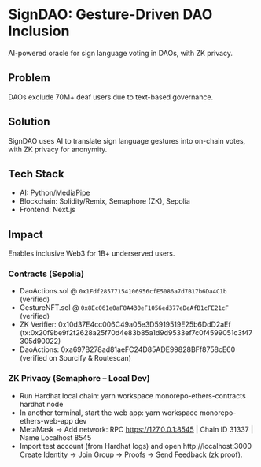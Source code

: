 # SignDAO: Gesture-Driven DAO Inclusion
AI-powered oracle for sign language voting in DAOs, with ZK privacy.

## Problem
DAOs exclude 70M+ deaf users due to text-based governance.

## Solution
SignDAO uses AI to translate sign language gestures into on-chain votes, with ZK privacy for anonymity.

## Tech Stack
- AI: Python/MediaPipe
- Blockchain: Solidity/Remix, Semaphore (ZK), Sepolia
- Frontend: Next.js

## Impact
Enables inclusive Web3 for 1B+ underserved users.

### Contracts (Sepolia)
- DaoActions.sol @ `0x1Fdf28577154106956cfE5086a7d7B17b6Da4C1b` (verified)
- GestureNFT.sol @ `0x8Ec061e0aF8A430eF1056ed377eDeAfB1cFE21cF` (verified)
- ZK Verifier: 0x10d37E4cc006C49a05e3D5919519E25b6DdD2aEf (tx:0x20f9be9f2f2628a25f70d4e83b85a1d9d9533ef7c0f4599051c3f47305d90022)
- DaoActions: 0xa697B278ad81aeFC24D85ADE99828BFf8758cE60
  (verified on Sourcify & Routescan)


### ZK Privacy (Semaphore – Local Dev)
- Run Hardhat local chain:
  yarn workspace monorepo-ethers-contracts hardhat node
- In another terminal, start the web app:
  yarn workspace monorepo-ethers-web-app dev
- MetaMask → Add network:
  RPC https://127.0.0.1:8545  | Chain ID 31337 | Name Localhost 8545
- Import test account (from Hardhat logs) and open http://localhost:3000
  Create Identity → Join Group → Proofs → Send Feedback (zk proof).